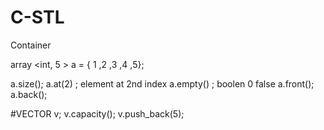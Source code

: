 # C-STL

Container

array <int, 5 > a = { 1 ,2 ,3 ,4 ,5};


a.size();
a.at(2) ; element at 2nd index
a.empty() ; boolen 0 false
a.front();
a.back();


#VECTOR
<vector> v;
v.capacity();
v.push_back(5);





